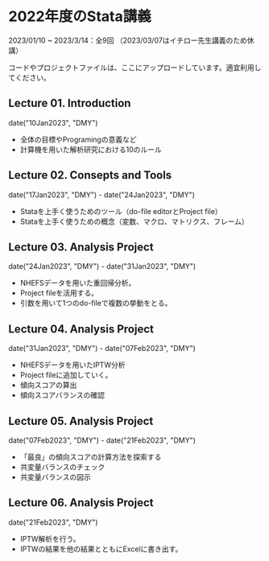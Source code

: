 # 2022年度のStata講義
2023/01/10 ~ 2023/3/14：全9回
（2023/03/07はイチロー先生講義のため休講）

コードやプロジェクトファイルは、ここにアップロードしています。適宜利用してください。

## Lecture 01. Introduction 
date("10Jan2023", "DMY")
* 全体の目標やProgramingの意義など
* 計算機を用いた解析研究における10のルール

## Lecture 02. Consepts and Tools
date("17Jan2023", "DMY") - date("24Jan2023", "DMY")
* Stataを上手く使うためのツール（do-file editorとProject file）
* Stataを上手く使うための概念（変数、マクロ、マトリクス、フレーム）

## Lecture 03. Analysis Project
date("24Jan2023", "DMY") - date("31Jan2023", "DMY")
* NHEFSデータを用いた重回帰分析。
* Project fileを活用する。
* 引数を用いて1つのdo-fileで複数の挙動をとる。

## Lecture 04. Analysis Project
date("31Jan2023", "DMY") - date("07Feb2023", "DMY")
* NHEFSデータを用いたIPTW分析
* Project fileに追加していく。
* 傾向スコアの算出
* 傾向スコアバランスの確認

## Lecture 05. Analysis Project
date("07Feb2023", "DMY") - date("21Feb2023", "DMY")
* 「最良」の傾向スコアの計算方法を探索する
* 共変量バランスのチェック
* 共変量バランスの図示

## Lecture 06. Analysis Project
date("21Feb2023", "DMY")
* IPTW解析を行う。
* IPTWの結果を他の結果とともにExcelに書き出す。

